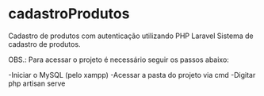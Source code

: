 # cadastroProdutos
Cadastro de produtos com autenticação utilizando PHP Laravel
Sistema de cadastro de produtos.


OBS.: Para acessar o projeto é necessário seguir os passos abaixo:

-Iniciar o MySQL (pelo xampp)
-Acessar a pasta do projeto via cmd
-Digitar php artisan serve
